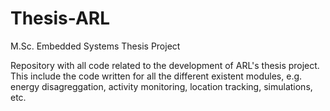 # Thesis-ARL
M.Sc. Embedded Systems Thesis Project

Repository with all code related to the development of ARL's thesis project. This include the code written for all the different existent modules, e.g. energy disagreggation, activity monitoring, location tracking, simulations, etc.
